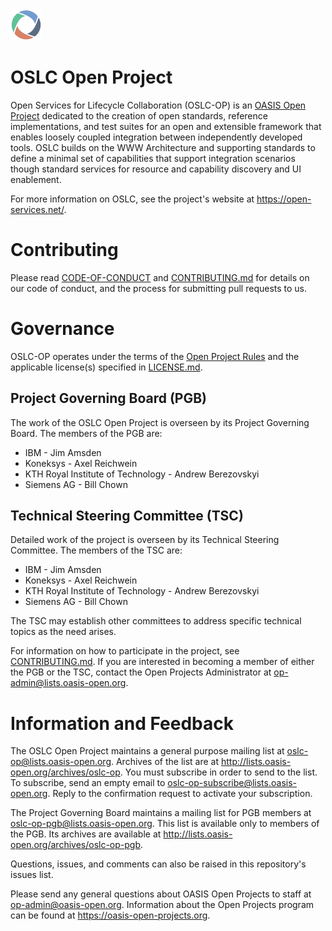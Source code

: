 <img src="graphics/oslc-logo.png" width="50">

# OSLC Open Project

Open Services for Lifecycle Collaboration (OSLC-OP) is an [OASIS Open Project](https://oasis-open-projects.org/) dedicated to the creation of open standards, reference implementations, and test suites for an open and extensible framework that enables loosely coupled integration between independently developed tools. OSLC builds on the WWW Architecture and supporting standards to define a minimal set of capabilities that support integration scenarios though standard services for resource and capability discovery and UI enablement.

For more information on OSLC, see the project's website at https://open-services.net/.

# Contributing

Please read [CODE-OF-CONDUCT](CODE-OF-CONDUCT.md) and [CONTRIBUTING.md](CONTRIBUTING.md) for details on our code of conduct, and the process for submitting pull requests to us.

# Governance

OSLC-OP operates under the terms of the [Open Project Rules](https://www.oasis-open.org/policies-guidelines/open-projects-process) and the applicable license(s) specified in [LICENSE.md](LICENSE.md). 

## Project Governing Board (PGB)

The work of the OSLC Open Project is overseen by its Project Governing Board. The members of the PGB are:

- IBM - Jim Amsden
- Koneksys - Axel Reichwein
- KTH Royal Institute of Technology - Andrew Berezovskyi
- Siemens AG - Bill Chown

## Technical Steering Committee (TSC) 

Detailed work of the project is overseen by its Technical Steering Committee. The members of the TSC are: 

- IBM - Jim Amsden
- Koneksys - Axel Reichwein
- KTH Royal Institute of Technology - Andrew Berezovskyi
- Siemens AG - Bill Chown

The TSC may establish other committees to address specific technical topics as the need arises.

For information on how to participate in the project, see [CONTRIBUTING.md](CONTRIBUTING.md). If you are interested in becoming a member of either the PGB or the TSC, contact the Open Projects Administrator at op-admin@lists.oasis-open.org. 

# Information and Feedback

The OSLC Open Project maintains a general purpose mailing list at oslc-op@lists.oasis-open.org. Archives of the list are at http://lists.oasis-open.org/archives/oslc-op. You must subscribe in order to send to the list. To subscribe, send an empty email to oslc-op-subscribe@lists.oasis-open.org. Reply to the confirmation request to activate your subscription. 

The Project Governing Board maintains a mailing list for PGB members at oslc-op-pgb@lists.oasis-open.org. This list is available only to members of the PGB. Its archives are available at http://lists.oasis-open.org/archives/oslc-op-pgb. 

Questions, issues, and comments can also be raised in this repository's issues list. 

Please send any general questions about OASIS Open Projects to staff at op-admin@oasis-open.org. Information about the Open Projects program can be found at https://oasis-open-projects.org.
